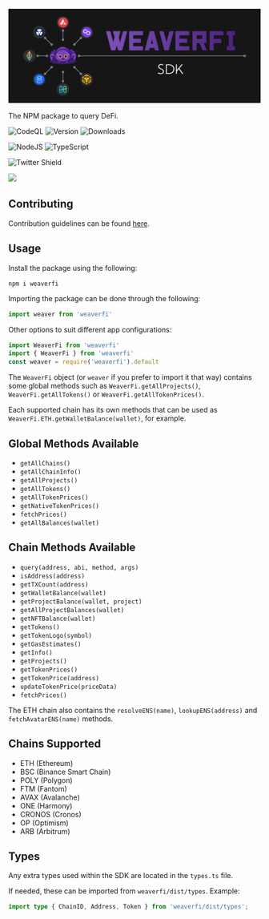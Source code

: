 ![WeaverFi Banner][banner]

The NPM package to query DeFi.

![CodeQL](https://github.com/CookieTrack-io/weaverfi/actions/workflows/codeql-analysis.yml/badge.svg)
![Version](https://img.shields.io/github/package-json/v/CookieTrack-io/weaverfi)
![Downloads](https://img.shields.io/npm/dw/weaverfi)

![NodeJS](https://img.shields.io/badge/node.js-6DA55F?style=for-the-badge&logo=node.js&logoColor=white)
![TypeScript](https://img.shields.io/badge/typescript-%23007ACC.svg?style=for-the-badge&logo=typescript&logoColor=white)

![Twitter Shield](https://img.shields.io/twitter/follow/cookietrack_io?style=social)

[<img width="150px" src="https://user-images.githubusercontent.com/3408362/174302052-6757cf66-f454-4298-b150-2df023ab69e8.png" />](https://discord.com/invite/DzADcq7y75)

## Contributing

Contribution guidelines can be found [here](CONTRIBUTING.md).

[banner]: /Banner.png "WeaverFi"

## Usage

Install the package using the following:

```
npm i weaverfi
```

Importing the package can be done through the following:

```ts
import weaver from 'weaverfi'
```

Other options to suit different app configurations:

```ts
import WeaverFi from 'weaverfi'
import { WeaverFi } from 'weaverfi'
const weaver = require('weaverfi').default
```

The `WeaverFi` object (or `weaver` if you prefer to import it that way) contains some global methods such as `WeaverFi.getAllProjects()`, `WeaverFi.getAllTokens()` or `WeaverFi.getAllTokenPrices()`.

Each supported chain has its own methods that can be used as `WeaverFi.ETH.getWalletBalance(wallet)`, for example.

## Global Methods Available

- `getAllChains()`
- `getAllChainInfo()`
- `getAllProjects()`
- `getAllTokens()`
- `getAllTokenPrices()`
- `getNativeTokenPrices()`
- `fetchPrices()`
- `getAllBalances(wallet)`

## Chain Methods Available

- `query(address, abi, method, args)`
- `isAddress(address)`
- `getTXCount(address)`
- `getWalletBalance(wallet)`
- `getProjectBalance(wallet, project)`
- `getAllProjectBalances(wallet)`
- `getNFTBalance(wallet)`
- `getTokens()`
- `getTokenLogo(symbol)`
- `getGasEstimates()`
- `getInfo()`
- `getProjects()`
- `getTokenPrices()`
- `getTokenPrice(address)`
- `updateTokenPrice(priceData)`
- `fetchPrices()`

The ETH chain also contains the `resolveENS(name)`, `lookupENS(address)` and `fetchAvatarENS(name)` methods.

## Chains Supported

- ETH (Ethereum)
- BSC (Binance Smart Chain)
- POLY (Polygon)
- FTM (Fantom)
- AVAX (Avalanche)
- ONE (Harmony)
- CRONOS (Cronos)
- OP (Optimism)
- ARB (Arbitrum)

## Types

Any extra types used within the SDK are located in the `types.ts` file.

If needed, these can be imported from `weaverfi/dist/types`. Example:

```ts
import type { ChainID, Address, Token } from 'weaverfi/dist/types';
```
